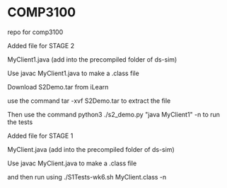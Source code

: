 # COMP3100
repo for comp3100


Added file for STAGE 2

MyClient1.java (add into the precompiled folder of ds-sim)

Use javac MyClient1.java to make a .class file

Download S2Demo.tar from iLearn

use the command tar -xvf S2Demo.tar to extract the file

Then use the command python3 ./s2_demo.py "java MyClient1" -n  to run the tests














Added file for STAGE 1




MyClient.java (add into the precompiled folder of ds-sim)

Use javac MyClient.java to make a .class file

and then run using ./S1Tests-wk6.sh MyClient.class -n
